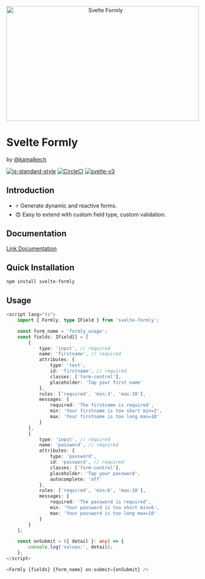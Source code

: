 <p align="center">
  <img width="100%" height="300" src="./logo.png" alt="Svelte Formly" />
</p>

# Svelte Formly

by [@kamalkech](https://github.com/kamalkech)

[![js-standard-style](https://img.shields.io/badge/code%20style-standard-brightgreen.svg)](http://standardjs.com) [![CircleCI](https://circleci.com/gh/beyonk-adventures/svelte-component-livereload-template.svg?style=shield)](https://circleci.com/gh/beyonk-adventures/svelte-component-livereload-template) [![svelte-v3](https://img.shields.io/badge/svelte-v3-blueviolet.svg)](https://svelte.dev)

## Introduction

- ⚡️ Generate dynamic and reactive forms.
- 😍 Easy to extend with custom field type, custom validation.

## Documentation

[Link Documentation](https://svelte.formly-js.com/)

## Quick Installation

```shell
npm install svelte-formly
```

## Usage

```typescript
<script lang="ts">
	import { Formly, type IField } from 'svelte-formly';

	const form_name = 'formly_usage';
	const fields: IField[] = [
		{
			type: 'input', // required
			name: 'firstname', // required
			attributes: {
				type: 'text',
				id: 'firstname', // required
				classes: ['form-control'],
				placeholder: 'Tap your first name'
			},
			rules: ['required', 'min:3', 'max:10'],
			messages: {
				required: 'The firstname is required',
				min: 'Your firstname is too short min=3',
				max: 'Your firstname is too long max=10'
			}
		},
		{
			type: 'input', // required
			name: 'password', // required
			attributes: {
				type: 'password',
				id: 'password', // required
				classes: ['form-control'],
				placeholder: 'Tap your password',
				autocomplete: 'off'
			},
			rules: ['required', 'min:6', 'max:10'],
			messages: {
				required: 'The password is required',
				min: 'Your password is too short min=6',
				max: 'Your password is too long max=10'
			}
		}
	];

	const onSubmit = ({ detail }: any) => {
		console.log('values:', detail);
	};
</script>

<Formly {fields} {form_name} on:submit={onSubmit} />
```
